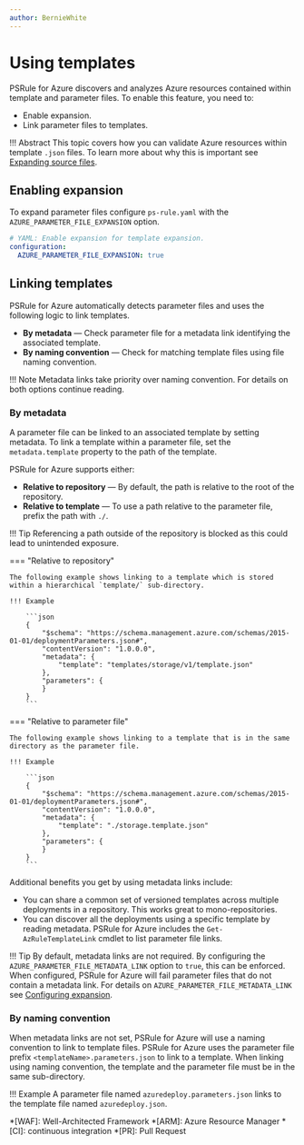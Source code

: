 ```yaml
---
author: BernieWhite
---
```


# Using templates

PSRule for Azure discovers and analyzes Azure resources contained within template and parameter files.
To enable this feature, you need to:

- Enable expansion.
- Link parameter files to templates.

!!! Abstract
    This topic covers how you can validate Azure resources within template `.json` files.
    To learn more about why this is important see [Expanding source files](expanding-source-files.md).

## Enabling expansion

To expand parameter files configure `ps-rule.yaml` with the `AZURE_PARAMETER_FILE_EXPANSION` option.

```yaml
# YAML: Enable expansion for template expansion.
configuration:
  AZURE_PARAMETER_FILE_EXPANSION: true
```

## Linking templates

PSRule for Azure automatically detects parameter files and uses the following logic to link templates.

- **By metadata** &mdash; Check parameter file for a metadata link identifying the associated template.
- **By naming convention** &mdash; Check for matching template files using file naming convention.

!!! Note
    Metadata links take priority over naming convention.
    For details on both options continue reading.

### By metadata

A parameter file can be linked to an associated template by setting metadata.
To link a template within a parameter file, set the `metadata.template` property to the path of the template.

PSRule for Azure supports either:

- **Relative to repository** &mdash; By default, the path is relative to the root of the repository.
- **Relative to template** &mdash; To use a path relative to the parameter file,
  prefix the path with `./`.

!!! Tip
    Referencing a path outside of the repository is blocked as this could lead to unintended exposure.

=== "Relative to repository"

    The following example shows linking to a template which is stored within a hierarchical `template/` sub-directory.

    !!! Example

        ```json
        {
            "$schema": "https://schema.management.azure.com/schemas/2015-01-01/deploymentParameters.json#",
            "contentVersion": "1.0.0.0",
            "metadata": {
                "template": "templates/storage/v1/template.json"
            },
            "parameters": {
            }
        }
        ```

=== "Relative to parameter file"

    The following example shows linking to a template that is in the same directory as the parameter file.

    !!! Example

        ```json
        {
            "$schema": "https://schema.management.azure.com/schemas/2015-01-01/deploymentParameters.json#",
            "contentVersion": "1.0.0.0",
            "metadata": {
                "template": "./storage.template.json"
            },
            "parameters": {
            }
        }
        ```

Additional benefits you get by using metadata links include:

- You can share a common set of versioned templates across multiple deployments in a repository.
  This works great to mono-repositories.
- You can discover all the deployments using a specific template by reading metadata.
  PSRule for Azure includes the `Get-AzRuleTemplateLink` cmdlet to list parameter file links.

!!! Tip
    By default, metadata links are not required.
    By configuring the `AZURE_PARAMETER_FILE_METADATA_LINK` option to `true`, this can be enforced.
    When configured, PSRule for Azure will fail parameter files that do not contain a metadata link.
    For details on `AZURE_PARAMETER_FILE_METADATA_LINK` see [Configuring expansion][2].

  [2]: setup/configuring-expansion.md#requiretemplatemetadatalink

### By naming convention

When metadata links are not set, PSRule for Azure will use a naming convention to link to template files.
PSRule for Azure uses the parameter file prefix `<templateName>.parameters.json` to link to a template.
When linking using naming convention, the template and the parameter file must be in the same sub-directory.

!!! Example
    A parameter file named `azuredeploy.parameters.json` links to the template file named `azuredeploy.json`.

*[WAF]: Well-Architected Framework
*[ARM]: Azure Resource Manager
*[CI]: continuous integration
*[PR]: Pull Request
